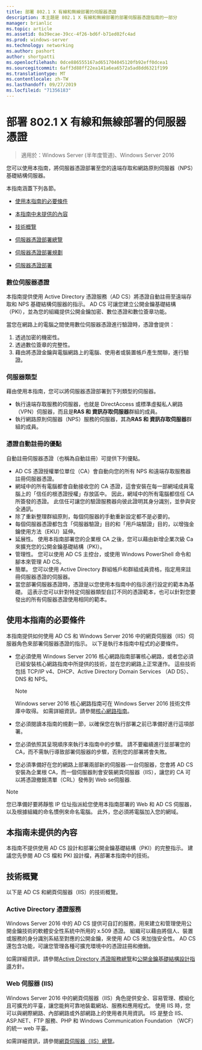 ```yaml
---
title: 部署 802.1 X 有線和無線部署的伺服器憑證
description: 本主題是 802.1 X 有線和無線部署的部署伺服器憑證指南的一部分
manager: brianlic
ms.topic: article
ms.assetid: 0a39ecae-39cc-4f26-bd6f-b71ed02fc4ad
ms.prod: windows-server
ms.technology: networking
ms.author: pashort
author: shortpatti
ms.openlocfilehash: 0dce886555167ad651704045120fb92eff0dcea1
ms.sourcegitcommit: 6aff3d88ff22ea141a6ea6572a5ad8dd6321f199
ms.translationtype: MT
ms.contentlocale: zh-TW
ms.lasthandoff: 09/27/2019
ms.locfileid: "71356183"
---
```

# <a name="deploy-server-certificates-for-8021x-wired-and-wireless-deployments"></a>部署 802.1 X 有線和無線部署的伺服器憑證

>適用於：Windows Server (半年度管道)、Windows Server 2016

您可以使用本指南，將伺服器憑證部署至您的遠端存取和網路原則伺服器（NPS）基礎結構伺服器。   

本指南涵蓋下列各節。  

-   [使用本指南的必要條件](#bkmk_pre)  

-   [本指南中未提供的內容](#bkmk_not)  

-   [技術概覽](#bkmk_tech)  

-   [伺服器憑證部署總覽](Server-Certificate-Deployment-Overview.md)  

-   [伺服器憑證部署規劃](Server-Certificate-Deployment-Planning.md)  

-   [伺服器憑證部署](Server-Certificate-Deployment.md)  

### <a name="digital-server-certificates"></a>**數位伺服器憑證**  
本指南提供使用 Active Directory 憑證服務（AD CS）將憑證自動註冊至遠端存取和 NPS 基礎結構伺服器的指示。 AD CS 可讓您建立公開金鑰基礎結構（PKI），並為您的組織提供公開金鑰加密、數位憑證和數位簽章功能。  

當您在網路上的電腦之間使用數位伺服器憑證進行驗證時，憑證會提供：   

1. 透過加密的機密性。  
2. 透過數位簽章的完整性。  
3. 藉由將憑證金鑰與電腦網路上的電腦、使用者或裝置帳戶產生關聯，進行驗證。  

### <a name="server-types"></a>**伺服器類型**  
藉由使用本指南，您可以將伺服器憑證部署到下列類型的伺服器。  
- 執行遠端存取服務的伺服器，也就是 DirectAccess 或標準虛擬私人網路（VPN）伺服器，而且是**RAS 和 資訊存取伺服器**群組的成員。  
- 執行網路原則伺服器（NPS）服務的伺服器，其為**RAS 和 資訊存取伺服器**群組的成員。  

### <a name="advantages-of-certificate-autoenrollment"></a>**憑證自動註冊的優點**  
自動註冊伺服器憑證（也稱為自動註冊）可提供下列優點。  

- AD CS 憑證授權單位單位（CA）會自動向您的所有 NPS 和遠端存取服務器註冊伺服器憑證。  
- 網域中的所有電腦都會自動接收您的 CA 憑證，這會安裝在每一部網域成員電腦上的「信任的根憑證授權」存放區中。 因此，網域中的所有電腦都信任 CA 所簽發的憑證。 此信任可讓您的驗證服務器向彼此證明其身分識別，並參與安全通訊。  
- 除了重新整理群組原則，每個伺服器的手動重新設定都不是必要的。  
- 每個伺服器憑證都包含「伺服器驗證」目的和「用戶端驗證」目的，以增強金鑰使用方法（EKU）延伸。  
- 延展性。 使用本指南部署您的企業根 CA 之後，您可以藉由新增企業次級 Ca 來擴充您的公開金鑰基礎結構（PKI）。  
- 管理性。 您可以使用 AD CS 主控台，或使用 Windows PowerShell 命令和腳本來管理 AD CS。  
- 簡單。 您可以使用 Active Directory 群組帳戶和群組成員資格，指定用來註冊伺服器憑證的伺服器。   
- 當您部署伺服器憑證時，憑證是以您使用本指南中的指示進行設定的範本為基礎。 這表示您可以針對特定伺服器類型自訂不同的憑證範本，也可以針對您要發出的所有伺服器憑證使用相同的範本。  

## <a name="bkmk_pre"></a>使用本指南的必要條件  

本指南提供如何使用 AD CS 和 Windows Server 2016 中的網頁伺服器（IIS）伺服器角色來部署伺服器憑證的指示。 以下是執行本指南中程式的必要條件。  

- 您必須使用 Windows Server 2016 核心網路指南部署核心網路，或者您必須已經安裝核心網路指南中所提供的技術，並在您的網路上正常運作。 這些技術包括 TCP/IP v4、DHCP、Active Directory Domain Services （AD DS）、DNS 和 NPS。  
  >[!NOTE]
  >Windows server 2016 核心網路指南可在 Windows Server 2016 技術文件庫中取得。 如需詳細資訊，請參閱[核心網路指南](../../../core-network-guide/Core-Network-Guide.md)。

- 您必須閱讀本指南的規劃一節，以確保您在執行部署之前已準備好進行這項部署。  
- 您必須依照其呈現順序來執行本指南中的步驟。 請不要繼續進行並部署您的 CA，而不需執行導致部署伺服器的步驟，否則您的部署將會失敗。  
- 您必須準備好在您的網路上部署兩部新的伺服器-一台伺服器，您會將 AD CS 安裝為企業根 CA，而一個伺服器則會安裝網頁伺服器（IIS），讓您的 CA 可以將憑證撤銷清單（CRL）發佈到 Web se伺服器.   

>[!NOTE]  
>您已準備好要將靜態 IP 位址指派給您使用本指南部署的 Web 和 AD CS 伺服器，以及根據組織的命名慣例來命名電腦。 此外，您必須將電腦加入您的網域。  

## <a name="bkmk_not"></a>本指南未提供的內容  
本指南不提供使用 AD CS 設計和部署公開金鑰基礎結構（PKI）的完整指示。 建議您先參閱 AD CS 檔和 PKI 設計檔，再部署本指南中的技術。   

## <a name="bkmk_tech"></a>技術概覽  
以下是 AD CS 和網頁伺服器（IIS）的技術概覽。  

### <a name="active-directory-certificate-services"></a>Active Directory 憑證服務  
Windows Server 2016 中的 AD CS 提供可自訂的服務，用來建立和管理使用公開金鑰技術的軟體安全性系統中所用的 x.509 憑證。 組織可以藉由將個人、裝置或服務的身分識別系結至對應的公開金鑰，來使用 AD CS 來加強安全性。 AD CS 還包含功能，可讓您管理各種可擴充環境中的憑證註冊和撤銷。  

如需詳細資訊，請參閱[Active Directory 憑證服務總覽](https://technet.microsoft.com/library/hh831740.aspx)和[公開金鑰基礎結構設計指導](https://social.technet.microsoft.com/wiki/contents/articles/2901.public-key-infrastructure-design-guidance.aspx)方針。  

### <a name="web-server-iis"></a>Web 伺服器 (IIS)  

Windows Server 2016 中的網頁伺服器（IIS）角色提供安全、容易管理、模組化且可擴充的平臺，讓您能夠可靠地裝載網站、服務和應用程式。 使用 IIS 時，您可以與網際網路、內部網路或外部網路上的使用者共用資訊。 IIS 是整合 IIS、ASP.NET、FTP 服務、PHP 和 Windows Communication Foundation （WCF）的統一 web 平臺。  

如需詳細資訊，請參閱[網頁伺服器（IIS）總覽](https://technet.microsoft.com/library/hh831725.aspx)。  
